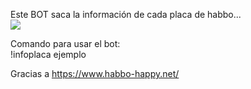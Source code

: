 


Este BOT saca la información de cada placa de habbo...
<br>
<img src="https://i.imgur.com/ZnqG1L6.png">

Comando para usar el bot:
<br>
!infoplaca ejemplo


Gracias a https://www.habbo-happy.net/
